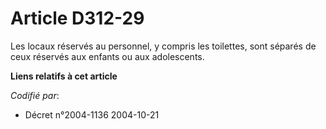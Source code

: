 # Article D312-29

Les locaux réservés au personnel, y compris les toilettes, sont séparés de ceux réservés aux enfants ou aux adolescents.

**Liens relatifs à cet article**

_Codifié par_:

  - Décret n°2004-1136 2004-10-21
